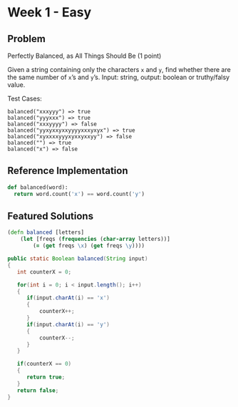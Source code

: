 # Week 1 - Easy

## Problem

Perfectly Balanced, as All Things Should Be (1 point)

Given a string containing only the characters `x` and `y`, find whether there are the same number of `x`’s and `y`’s. 
Input: string, output: boolean or truthy/falsy value.

Test Cases:
```
balanced("xxxyyy") => true
balanced("yyyxxx") => true
balanced("xxxyyyy") => false
balanced("yyxyxxyxxyyyyxxxyxyx") => true
balanced("xyxxxxyyyxyxxyxxyy") => false
balanced("") => true
balanced("x") => false
```

## Reference Implementation

```py
def balanced(word):
  return word.count('x') == word.count('y')
```

## Featured Solutions

```clojure
(defn balanced [letters] 
    (let [freqs (frequencies (char-array letters))]
        (= (get freqs \x) (get freqs \y))))
```

```java
public static Boolean balanced(String input)
{
   int counterX = 0;

   for(int i = 0; i < input.length(); i++)
   {
      if(input.charAt(i) == 'x')
      {
          counterX++;
      }
      if(input.charAt(i) == 'y')
      {
          counterX--;
      }
   }

   if(counterX == 0)
   {
      return true;
   }
   return false;
}
```
